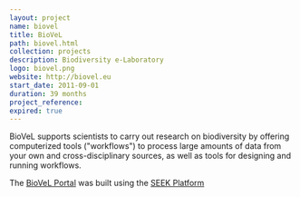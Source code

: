 ```yaml
---
layout: project
name: biovel
title: BioVeL
path: biovel.html
collection: projects
description: Biodiversity e-Laboratory
logo: biovel.png
website: http://biovel.eu
start_date: 2011-09-01
duration: 39 months
project_reference:
expired: true
---
```


BioVeL supports scientists to carry out research on biodiversity by offering computerized tools ("workflows")
to process large amounts of data from your own and cross-disciplinary sources,
as well as tools for designing and running workflows.

The [BioVeL Portal](https://portal.biovel.eu/) was built using the [SEEK Platform](/products/seek/)